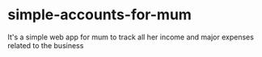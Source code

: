 # simple-accounts-for-mum
It's a simple web app for mum to track all her income and major expenses related to the business
